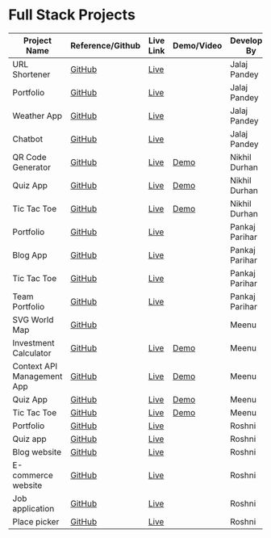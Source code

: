 # Full Stack Projects

| Project Name                  | Reference/Github                                               | Live Link                                             | Demo/Video                                              | Developed By    |
|-------------------------------|---------------------------------------------------------------|------------------------------------------------------|---------------------------------------------------------|-----------------|
| URL Shortener                 | [GitHub](https://github.com/jalaj-pandey/theshorty)            | [Live](https://theshorty.netlify.app/)               |                                                         | Jalaj Pandey    |
| Portfolio                     | [GitHub](https://github.com/jalaj-pandey/myport)               | [Live](https://thejalaj.netlify.app/)                |                                                         | Jalaj Pandey    |
| Weather App                   | [GitHub](https://github.com/jalaj-pandey/MausamVibhag)         | [Live](https://mausamsuchna.netlify.app/)            |                                                         | Jalaj Pandey    |
| Chatbot                       | [GitHub](https://github.com/jalaj-pandey/files-upload)         | [Live](https://the-chatbot.netlify.app/)                                                      |                                                         | Jalaj Pandey    |
| QR Code Generator             | [GitHub](https://github.com/Nikhil-Durhan/qr_code_generator.git) | [Live](https://qr-code-generator-tan-chi.vercel.app/) | [Demo](https://drive.google.com/file/d/1le483D1hikFGreRKF-WpVWhiqn2Tlpn5/view?usp=drivesdk) | Nikhil Durhan   |
| Quiz App                      | [GitHub](https://github.com/Nikhil-Durhan/quiz_app.git)        | [Live](https://quiz-app-delta-eight-70.vercel.app/)  | [Demo](https://drive.google.com/file/d/1PAejBHhXZBeo4oxK5Ny-PwWu3WkAMu6F/view?usp=drivesdk) | Nikhil Durhan   |
| Tic Tac Toe                   | [GitHub](https://github.com/Nikhil-Durhan/tic_tac_toe.git)     | [Live](https://tic-tac-toe-2i21.vercel.app/)         | [Demo](https://drive.google.com/file/d/1aepNh3-Iv9Up5TlmGY0go-T4sgDlU-aO/view?usp=drivesdk) | Nikhil Durhan   |
| Portfolio                     | [GitHub](https://github.com/pankajparihar0/portfolio)          | [Live](https://portfoliopankajsingh.netlify.app/)    |                                                         | Pankaj Parihar  |
| Blog App                      | [GitHub](https://github.com/pankajparihar0/The-Blog)           | [Live](https://my-project-managment.netlify.app/)     |                                                         | Pankaj Parihar  |
| Tic Tac Toe                   | [GitHub](https://github.com/pankajparihar0/tic-tac-toe)        | [Live](https://playthe-tic-tac-toe.netlify.app/)      |                                                         | Pankaj Parihar  |
| Team Portfolio                | [GitHub](https://github.com/pankajparihar0/edquest-internship/tree/master/team-portfolio) | [Live](https://manageteam-edquest.netlify.app/team-portfolio/) |            | Pankaj Parihar  |
| SVG World Map                 | [GitHub](https://github.com/meenu84/world-map)                 |                                                      |                                                         | Meenu           |
| Investment Calculator         | [GitHub](https://github.com/meenu84/investment-calculator)     | [Live](https://eclectic-twilight-e4fb7c.netlify.app/) | [Demo](https://drive.google.com/file/d/1HmFrGJWK48YETDTAEZ5jzSOypHQVKbYH/view?usp=drivesdk) | Meenu           |
| Context API Management App    | [GitHub](https://github.com/meenu84/context-api-management-app) | [Live](https://legendary-dasik-0e6f74.netlify.app/)   | [Demo](https://drive.google.com/file/d/1HbNBTrPfY0UPzf1TXoalTgbU0Rtg7EXS/view?usp=drivesdk) | Meenu           |
| Quiz App                      | [GitHub](https://github.com/meenu84/quiz-app)                  | [Live](https://gregarious-froyo-9de261.netlify.app/)  | [Demo](https://drive.google.com/file/d/1HZaHK0w2bPMpymkIL5CwGmLyauq4KmaS/view?usp=drivesdk) | Meenu           |
| Tic Tac Toe                   | [GitHub](https://github.com/meenu84/Tic-Tac-Toe)               | [Live](https://dapper-croissant-0daf44.netlify.app/)  | [Demo](https://drive.google.com/file/d/1Hj1d_RsJ2xZOJoEMqspGoXeIdgl2J_pN/view?usp=drivesdk) | Meenu           |
| Portfolio                     | [GitHub](https://github.com/roshni9812/portfolio)              | [Live](https://ro-portfolio-1.netlify.app/)          |                                                         | Roshni          |
| Quiz app                      | [GitHub](https://github.com/roshni9812/Quizz-App)              | [Live](https://quiz-app-react1.netlify.app/)         |                                                         | Roshni          |
| Blog website                  | [GitHub](https://github.com/roshni9812/website-template2)      | [Live](https://rwebsite-template.netlify.app/)        |                                                         | Roshni          |
| E-commerce website            | [GitHub](https://github.com/roshni9812/glowing-master-website) | [Live](https://glowingwebsite.netlify.app/)          |                                                         | Roshni          |
| Job application               | [GitHub](https://github.com/roshni9812/Job-website)            | [Live](https://job-wesite.netlify.app/)              |                                                         | Roshni          |
| Place picker                  | [GitHub](https://github.com/roshni9812/PlacePicker)            | [Live](https://placepicker-sideeffects.netlify.app/) |                                                         | Roshni          |
